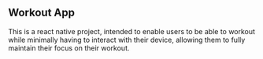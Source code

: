 ## Workout App

This is a react native project, intended to enable users to be able to workout while minimally having to interact with their device, allowing them to fully maintain their focus on their workout.
